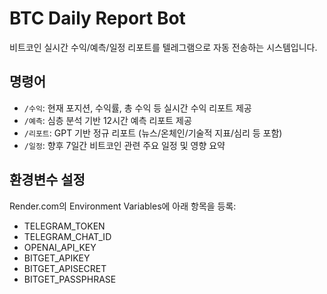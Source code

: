 # BTC Daily Report Bot

비트코인 실시간 수익/예측/일정 리포트를 텔레그램으로 자동 전송하는 시스템입니다.

## 명령어
- `/수익`: 현재 포지션, 수익률, 총 수익 등 실시간 수익 리포트 제공
- `/예측`: 심층 분석 기반 12시간 예측 리포트 제공
- `/리포트`: GPT 기반 정규 리포트 (뉴스/온체인/기술적 지표/심리 등 포함)
- `/일정`: 향후 7일간 비트코인 관련 주요 일정 및 영향 요약

## 환경변수 설정
Render.com의 Environment Variables에 아래 항목을 등록:
- TELEGRAM_TOKEN
- TELEGRAM_CHAT_ID
- OPENAI_API_KEY
- BITGET_APIKEY
- BITGET_APISECRET
- BITGET_PASSPHRASE
